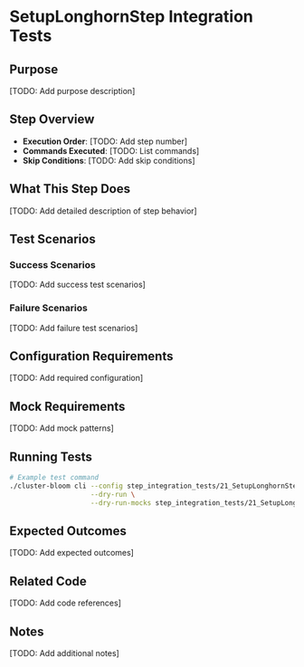 # SetupLonghornStep Integration Tests

## Purpose
[TODO: Add purpose description]

## Step Overview
- **Execution Order**: [TODO: Add step number]
- **Commands Executed**: [TODO: List commands]
- **Skip Conditions**: [TODO: Add skip conditions]

## What This Step Does
[TODO: Add detailed description of step behavior]

## Test Scenarios

### Success Scenarios
[TODO: Add success test scenarios]

### Failure Scenarios
[TODO: Add failure test scenarios]

## Configuration Requirements
[TODO: Add required configuration]

## Mock Requirements
[TODO: Add mock patterns]

## Running Tests
```bash
# Example test command
./cluster-bloom cli --config step_integration_tests/21_SetupLonghornStep/01-basic-success/config.yaml \
                    --dry-run \
                    --dry-run-mocks step_integration_tests/21_SetupLonghornStep/01-basic-success/mocks.yaml
```

## Expected Outcomes
[TODO: Add expected outcomes]

## Related Code
[TODO: Add code references]

## Notes
[TODO: Add additional notes]
